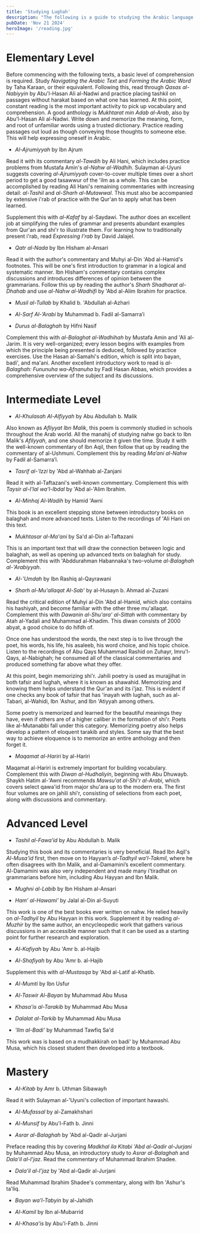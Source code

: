 ```yaml
---
title: 'Studying Lughah'
description: "The following is a guide to studying the Arabic language. It is is drawn from the recommendations of Sh. Salman Nasir, Sh. Waqar Abbas, Sh. Ismail Patel, Sh. 'Amr Abu Ayyub, Sh. Ali Hani and Sh. Samir Hussein."
pubDate: 'Nov 21 2024'
heroImage: '/reading.jpg'
---
```


# Elementary Level
Before commencing with the following texts, a basic level of comprehension is required. Study *Navigating the Arabic Text* and *Forming the Arabic Word* by Taha Karaan, or their equivalent. Following this, read through *Qasas al-Nabiyyin* by Abu'l-Hasan Ali al-Nadwi and practice placing tashkil on passages without harakat based on what one has learned. At this point, constant reading is the most important activity to pick up vocabulary and comprehension. A good anthology is *Mukhtarat min Adab al-Arab*, also by Abu'l-Hasan Ali al-Nadwi. Write down and memorize the meaning, form, and root of unfamiliar words using a trusted dictionary. Practice reading passages out loud as though conveying those thoughts to someone else. This will help expressing oneself in Arabic.

- *Al-Ajrumiyyah* by Ibn Ajrum

Read it with its commentary *al-Tawdih* by Ali Hani, which includes practice problems from Mustafa Amin's *al-Nahw al-Wadhih*. Sulayman al-Uyuni suggests covering *al-Ajrumiyyah* cover-to-cover multiple times over a short period to get a good tasawwur of the 'ilm as a whole. This can be accomplished by reading Ali Hani's remaining commentaries with increasing detail: *al-Tashil* and *al-Sharh al-Mutawwal*. This must also be accompanied by extensive i'rab of practice with the Qur'an to apply what has been learned. 

Supplement this with *al-Kafaf* by al-Saydawi. The author does an excellent job at simplifying the rules of grammar and presents abundant examples from Qur'an and shi'r to illustrate them. For learning how to traditionally present i'rab, read *Expressing I'rab* by David Jalajel. 

- *Qatr al-Nada* by Ibn Hisham al-Ansari

Read it with the author's commentary and Muhyi al-Din 'Abd al-Hamid's footnotes. This will be one's first introduction to grammar in a logical and systematic manner. Ibn Hisham's commentary contains complex discussions and introduces differences of opinion between the grammarians. Follow this up by reading the author's *Sharh Shadharat al-Dhahab* and use *al-Nahw al-Wadhifi* by 'Abd al-Alim Ibrahim for practice.

- *Musil al-Tullab* by Khalid b. 'Abdullah al-Azhari

- *Al-Sarf Al-’Arabi* by Muhammad b. Fadil al-Samarra’i

- *Durus al-Balaghah* by Hifni Nasif

Complement this with *al-Balaghat al-Wadhihah* by Mustafa Amin and 'Ali al-Jarim. It is very well-organized; every lesson begins with examples from which the principle being presented is deduced, followed by practice exercises. Use the Hasan al-Samahi's edition, which is split into bayan, badi', and ma'ani. Another excellent introductory work to read is *al-Balaghah: Fununuha wa-Afnanuha* by Fadl Hasan Abbas, which provides a comprehensive overview of the subject and its discussions.

# Intermediate Level

- *Al-Khulasah Al-Alfiyyah* by Abu Abdullah b. Malik

Also known as *Afliyyat Ibn Malik*, this poem is commonly studied in schools throughout the Arab world. All the manahij of studying nahw go back to Ibn Malik's *Afilyyah*, and one should memorize it given the time. Study it with the well-known commentary of Ibn Aqil, then follow that up by reading the commentary of al-Ushmuni. Complement this by reading *Ma’ani al-Nahw* by Fadil al-Samarra’i.

- *Tasrif al-'Izzi* by 'Abd al-Wahhab al-Zanjani

Read it with al-Taftazani's well-known commentary. Complement this with *Taysir al-I'lal wa'l-Ibdal* by 'Abd al-'Alim Ibrahim.

- *Al-Minhaj Al-Wadih* by Hamid 'Awni

This book is an excellent stepping stone between introductory books on balaghah and more advanced texts. Listen to the recordings of 'Ali Hani on this text.

- *Mukhtasar al-Ma'ani* by Sa'd al-Din al-Taftazani

This is an important text that will draw the connection between logic and balaghah, as well as opening up advanced texts on balaghah for study. Complement this with 'Abddurahman Habannaka's two-volume *al-Balaghah al-'Arabiyyah*.

- *Al-'Umdah* by Ibn Rashiq al-Qayrawani

- *Sharh al-Mu'allaqat Al-Sab'* by al-Husayn b. Ahmad al-Zuzani

Read the critical edition of Muhyi al-Din 'Abd al-Hamid, which also contains his hashiyah, and become familiar with the other three mu'allaqat. Complement this with *Dawanin al-Shu'ara' al-Sittah* with commentary by Atah al-Yadali and Muhammad al-Khadim. This diwan consists of 2000 abyat, a good choice to do hifdh of.

Once one has understood the words, the next step is to live through the poet, his words, his life, his asaleeb, his word choice, and his topic choice. Listen to the recordings of Abu Qays Muhammad Rashid on Zuhayr, Imru'l-Qays, al-Nabighah; he consumed all of the classical commentaries and produced something far above what they offer.

At this point, begin memorizing shi'r. Jahili poetry is used as murajjihat in both tafsir and lughah, where it is known as shawahid. Memorizing and knowing them helps understand the Qur'an and its i'jaz. This is evident if one checks any book of tafsir that has 'inayah with lughah, such as al-Tabari, al-Wahidi, Ibn 'Ashur, and Ibn 'Atiyyah among others. 

Some poetry is memorized and learned for the beautiful meanings they have, even if others are of a higher caliber in the formation of shi'r. Poets like al-Mutanabbi fall under this category. Memorizing poetry also helps develop a pattern of eloquent tarakib and styles. Some say that the best way to achieve eloquence is to memorize an entire anthology and then forget it.

- *Maqamat al-Hariri* by al-Hariri

Maqamat al-Hariri is extremely important for building vocabulary. Complement this with *Diwan al-Hudhaliyin*, beginning with Abu Dhuwayb. Shaykh Hatim al-'Awni recommends *Mawsu'at al-Shi'r al-Arabi*, which covers select qawa'id from major shu'ara up to the modern era. The first four volumes are on jahili shi'r, consisting of selections from each poet, along with discussions and commentary.

# Advanced Level

- *Tashil al-Fawa’id* by Abu Abdullah b. Malik

Studying this book and its commentaries is very beneficial. Read Ibn Aqil's *Al-Musa'id* first, then move on to Hayyan’s *al-Tadhyil wa’l-Takmil*, where he often disagrees with Ibn Malik, and al-Damamini’s excellent commentary. Al-Damamini was also very independent and made many i’tiradhat on grammarians before him, including Abu Hayyan and Ibn Malik. 

- *Mughni al-Labib* by Ibn Hisham al-Ansari

- *Ham’ al-Hawami’* by Jalal al-Din al-Suyuti

This work is one of the best books ever written on nahw. He relied heavily on *al-Tadhyil* by Abu Hayyan in this work. Supplement it by reading *al-Muzhir* by the same author, an encycleopedic work that gathers various discussions in an accessible manner such that it can be used as a starting point for further research and exploration. 

- *Al-Kafiyah* by Abu 'Amr b. al-Hajib 

- *Al-Shafiyah* by Abu 'Amr b. al-Hajib 

Supplement this with *al-Mustasqa* by 'Abd al-Latif al-Khatib.

- *Al-Mumti* by Ibn Usfur

- *Al-Taswir Al-Bayan* by Muhammad Abu Musa

- *Khasa'is al-Tarakib* by Muhammad Abu Musa

- *Dalalat al-Tarkib* by Muhammad Abu Musa

- *'Ilm al-Badi'* by Muhammad Tawfiq Sa'd

This work was is based on a mudhakkirah on badi' by Muhammad Abu Musa, which his closest student then developed into a textbook.

# Mastery

- *Al-Kitab* by Amr b. Uthman Sibawayh

Read it with Sulayman al-'Uyuni's collection of important hawashi.  

- *Al-Mufassal* by al-Zamakhshari

- *Al-Munsif* by Abu'l-Fath b. Jinni

- *Asrar al-Balaghah* by 'Abd al-Qadir al-Jurjani

Preface reading this by covering *Madkhal ila Kitabi 'Abd al-Qadir al-Jurjani* by Muhammad Abu Musa, an introductory study to *Asrar al-Balaghah* and *Dala'il al-I'jaz*. Read the commentary of Muhammad Ibrahim Shadee. 

- *Dala'il al-I'jaz* by 'Abd al-Qadir al-Jurjani

Read Muhammad Ibrahim Shadee's commentary, along with Ibn 'Ashur's ta'liq.

- *Bayan wa'l-Tabyin* by al-Jahidh

- *Al-Kamil* by Ibn al-Mubarrid 

- *Al-Khasa'is* by Abu'l-Fath b. Jinni
